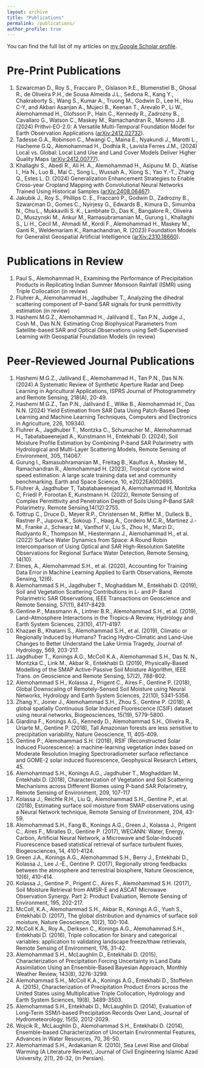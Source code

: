 ```yaml
---
layout: archive
title: "Publications"
permalink: /publications/
author_profile: true
---
```


<!-- {% if author.googlescholar %}
  You can also find my articles on <u><a href="{{author.googlescholar}}">my Google Scholar profile</a>.</u>
{% endif %}

{% include base_path %}

{% for post in site.publications reversed %}
  {% include archive-single.html %}
{% endfor %} -->

You can find the full list of my articles on [my Google Scholar profile](https://scholar.google.com/citations?user=ysq7m-YAAAAJ).

# Pre-Print Publications

1. Szwarcman D., Roy S., Fraccaro P., Gíslason Þ.E., Blumenstiel B., Ghosal R., de Oliveira P.H., de Sousa Almeida J.L., Sedona R., Kang Y., Chakraborty S., Wang S., Kumar A., Truong M., Godwin D., Lee H., Hsu C-Y, and Akbari Asanjan A., Mujeci B., Keenan T., Arevalo P., Li W., Alemohammad H., Olofsson P., Hain C., Kennedy R., Zadrozny B., Cavallaro G., Watson C., Maskey M., Ramachandran R., Moreno J.B. (2024) Prithvi-EO-2.0: A Versatile Multi-Temporal Foundation Model for Earth Observation Applications ([arXiv:2412.02732](https://doi.org/10.48550/arXiv.2412.02732)).  
1.	Tadesse G.A., Robinson C., Mwangi C., Maina E., Nyakundi J., Marotti L., Hacheme G.Q., Alemohammad H., Dodhia R., Lavista Ferres J.M., (2024) Local vs. Global: Local Land Use and Land Cover Models Deliver Higher Quality Maps ([arXiv:2412.00777](https://doi.org/10.48550/arXiv.2412.00777)).
1.	Khallaghi S., Abedi R., Ali H. A., Alemohammad H., Asipunu M. D., Alatise I., Ha N., Luo B., Mai C., Song L., Wussah A., Xiong S., Yao Y.-T., Zhang Q., Estes L. D. (2024) Generalization Enhancement Strategies to Enable Cross-year Cropland Mapping with Convolutional Neural Networks Trained Using Historical Samples ([arXiv:2408.06467](https://doi.org/10.48550/arXiv.2408.06467)).
1.	Jakubik J., Roy S., Phillips C. E., Fraccaro P., Godwin D., Zadrozny B., Szwarcman D., Gomes C., Nyirjesy G., Edwards B., Kimura D., Simumba N., Chu L., Mukkavilli S. K., Lambhate D., Das K., Bangalore R., Oliveira D., Muszynski M., Ankur M., Ramasubramanian M., Gurung I., Khallaghi S., Li H., Cecil M., Ahmadi M., Kordi F., Alemohammad H., Maskey M., Ganti R., Weldemariam K., Ramachandran, R. (2023) Foundation Models for Generalist Geospatial Artificial Intelligence ([arXiv:2310.18660](https://doi.org/10.48550/arXiv.2310.18660)).

# Publications in Review

1.	Paul S., Alemohammad H., Examining the Performance of Precipitation Products in Replicating Indian Summer Monsoon Rainfall (ISMR) using Triple Collocation (in review)
1.	Fluhrer A., Alemohammad H., Jagdhuber T., Analyzing the dihedral scattering component of P-band SAR signals for trunk permittivity estimation (in review)
1.	Hashemi M.G.Z., Alemohammad H., Jalilvand E., Tan P.N., Judge J., Cosh M., Das N.N. Estimating Crop Biophysical Parameters from Satellite-based SAR and Optical Observations using Self-Supervised Learning with Geospatial Foundation Models (in review)


# Peer-Reviewed Journal Publications

1.	Hashemi M.G.Z., Jalilvand E., Alemohammad H., Tan P.N., Das N.N. (2024) A Systematic Review of Synthetic Aperture Radar and Deep Learning in Agricultural Applications, ISPRS Journal of Photogrammetry and Remote Sensing, 218(A), 20-49.
1.	Hashemi M.G.Z., Tan P.N., Jalilvand E., Wilke B., Alemohammad H., Das N.N. (2024) Yield Estimation from SAR Data Using Patch-Based Deep Learning and Machine Learning Techniques, Computers and Electronics in Agriculture, 226, 109340.
1.	Fluhrer A., Jagdhuber T., Montzka C., Schumacher M., Alemohammad H., Tabatabaeenejad A., Kunstmann H., Entekhabi D. (2024), Soil Moisture Profile Estimation by Combining P-band SAR Polarimetry with Hydrological and Multi-Layer Scattering Models, Remote Sensing of Environment, 305, 114067.
1.	Gurung I., Ramasubhramanian M., Freitag B., Kaulfus A., Maskey M., Ramachandran R., Alemohammad H. (2023), Tropical cyclone wind speed estimation: A large scale training data set and community benchmarking. Earth and Space Science, 10, e2022EA002693. 
1.	Fluhrer A, Jagdhuber T, Tabatabaeenejad A, Alemohammad H, Montzka C, Friedl P, Forootan E, Kunstmann H. (2022), Remote Sensing of Complex Permittivity and Penetration Depth of Soils Using P-Band SAR Polarimetry. Remote Sensing,14(12):2755. 
1.	Tottrup C., Druce D., Meyer R.P., Christensen M., Riffler M., Dulleck B., Rastner P., Jupova K., Sokoup T., Haag A., Cordeiro M.C.R., Martinez J.-M., Franke J., Schwarz M., Vanthof V., Liu S., Zhou H., Marzi D., Rudiyanto R., Thompson M., Hiestermann J., Alemohammad H., et al. (2022) Surface Water Dynamics from Space: A Round Robin Intercomparison of Using Optical and SAR High-Resolution Satellite Observations for Regional Surface Water Detection, Remote Sensing, 14(10).
1.	Elmes, A., Alemohammad S.H., et al. (2020), Accounting for Training Data Error in Machine Learning Applied to Earth Observations, Remote Sensing, 12(6).
1.	Alemohammad S.H., Jagdhuber T., Moghaddam M., Entekhabi D. (2019), Soil and Vegetation Scattering Contributions in L- and P- Band Polarimetric SAR Observations, IEEE Transactions on Geoscience and Remote Sensing, 57(11), 8417-8429.
1.	Gentine P., Massmann A., Lintner B.R., Alemohammad S.H., et al. (2019), Land–Atmosphere Interactions in the Tropics–A Review, Hydrology and Earth System Sciences, 23(10), 4171-4197.
1.	Khazaei B., Khatami S., Alemohammad S.H., et al. (2019), Climatic or Regionally Induced by Humans? Tracing Hydro-Climatic and Land-Use Changes to Better Understand the Lake Urmia Tragedy, Journal of Hydrology, 569, 203-217.
1.	Jagdhuber T., Konings A.G., McColl K.A., Alemohammad S.H., Das N. N., Montzka C., Link M., Akbar R., Entekhabi D. (2019), Physically-Based Modelling of the SMAP Active-Passive Soil Moisture Algorithm, IEEE Trans. on Geoscience and Remote Sensing, 57(2), 788-802.
1.	Alemohammad S.H., Kolassa J., Prigent C., Aires F., Gentine P. (2018), Global Downscaling of Remotely-Sensed Soil Moisture using Neural Networks, Hydrology and Earth System Sciences, 22(10), 5341-5356.
1.	Zhang Y., Joiner J., Alemohammad S.H., Zhou S., Gentine P. (2018), A global spatially Continuous Solar Induced Fluorescence (CSIF) dataset using neural networks, Biogeosciences, 15(19), 5779-5800.
1.	Giardina F., Konings A.G., Kennedy D., Alemohammad S.H., Oliveira R., Uriarte M., Gentine P. (2018), Tall Amazonian forests are less sensitive to precipitation variability, Nature Geoscience, 11, 405-409.
1.	Gentine P., Alemohammad S.H. (2018), RSIF (Reconstructed Solar Induced Fluorescence): a machine-learning vegetation index based on Moderate Resolution Imaging Spectroradiometer surface reflectance and GOME-2 solar induced fluorescence, Geophysical Research Letters, 45.
1.	Alemohammad S.H., Konings A.G., Jagdhuber T., Moghaddam M., Entekhabi D. (2018), Characterization of Vegetation and Soil Scattering Mechanisms across Different Biomes using P-band SAR Polarimetry, Remote Sensing of Environment, 209, 107-117
1.	Kolassa J., Reichle R.H., Liu Q., Alemohammad S.H., Gentine P., et al. (2018), Estimating surface soil moisture from SMAP observations using a Neural Network technique, Remote Sensing of Environment, 204, 43-59.
1.	Alemohammad S.H., Fang B., Konings A.G., Green J., Kolassa J., Prigent C., Aires F., Miralles D., Gentine P. (2017), WECANN: Water, Energy, Carbon, Artificial Neural Network, a Microwave and Solar-Induced Fluorescence based statistical retrieval of surface turbulent fluxes, Biogeosciences, 14, 4101-4124.
1.	Green J.A., Konings A.G., Alemohammad S.H., Berry J., Entekhabi D., Kolassa J., Lee J.-E., Gentine P. (2017), Regionally strong feedbacks between the atmosphere and terrestrial biosphere, Nature Geoscience, 10(6), 410-414.
1.	Kolassa J., Gentine P., Prigent C., Aires F., Alemohammad S.H. (2017), Soil Moisture Retrieval from AMSR-E and ASCAT Microwave Observation Synergy. Part 2: Product Evaluation, Remote Sensing of Environment, 195, 202-217.
1.	McColl, K.A., Alemohammad S.H., Akbar R., Konings A.G., Yueh S., Entekhabi D. (2017), The global distribution and dynamics of surface soil moisture, Nature Geoscience, 10(2), 100-104.
1.	McColl K.A., Roy A., Derksen C., Konings A.G., Alemohammad S.H., Entekhabi D. (2016), Triple collocation for binary and categorical variables: application to validating landscape freeze/thaw retrievals, Remote Sensing of Environment, 176, 31-42.
25.	Alemohammad S.H., McLaughlin D., Entekhabi D. (2015), Characterization of Precipitation Forcing Uncertainty in Land Data Assimilation Using an Ensemble-Based Bayesian Approach, Monthly Weather Review, 143(8), 3276-3299.
26.	Alemohammad S.H., McColl K.A., Konings A.G., Entekhabi D., Stoffelen A. (2015), Characterization of Precipitation Product Errors across the United States using Multiplicative Triple Collocation, Hydrology and Earth System Sciences, 19(8), 3489-3503.
27.	Alemohammad S.H., Entekhabi D., McLaughlin D. (2014), Evaluation of Long-Term SSM/I-based Precipitation Records Over Land, Journal of Hydrometeorology, 15(5), 2012-2029.
28.	Wojcik R., McLaughlin D., Alemohammad S.H., Entekhabi D. (2014), Ensemble-based Characterization of Uncertain Environmental Features, Advances in Water Resources, 70, 36-50.
29.	Alemohammad S.H., Ardakanian R. (2010), Sea Level Rise and Global Warming (A Literature Review), Journal of Civil Engineering Islamic Azad University, 2(1), 26-32, (in Persian).
